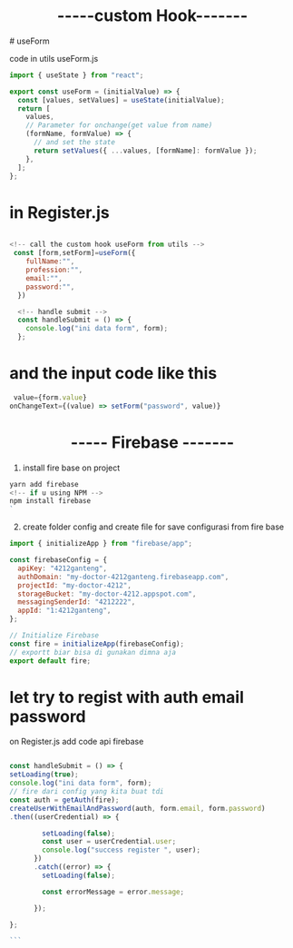 
<h1 align="center">
-----custom Hook-------
</h1>
# useForm

code in utils useForm.js

```javascript
import { useState } from "react";

export const useForm = (initialValue) => {
  const [values, setValues] = useState(initialValue);
  return [
    values,
    // Parameter for onchange(get value from name)
    (formName, formValue) => {
      // and set the state
      return setValues({ ...values, [formName]: formValue });
    },
  ];
};
```

# in Register.js

```javascript

<!-- call the custom hook useForm from utils -->
 const [form,setForm]=useForm({
    fullName:"",
    profession:"",
    email:"",
    password:"",
  })

  <!-- handle submit -->
  const handleSubmit = () => {
    console.log("ini data form", form);
  };
```

# and the input code like this

```javascript
 value={form.value}
onChangeText={(value) => setForm("password", value)}

```

<h1 align="center">
----- Firebase -------
</h1>

1. install fire base on project

```javascript
yarn add firebase
<!-- if u using NPM -->
npm install firebase
`
```

2. create folder config and create file for save configurasi from fire base

```javascript
import { initializeApp } from "firebase/app";

const firebaseConfig = {
  apiKey: "4212ganteng",
  authDomain: "my-doctor-4212ganteng.firebaseapp.com",
  projectId: "my-doctor-4212",
  storageBucket: "my-doctor-4212.appspot.com",
  messagingSenderId: "4212222",
  appId: "1:4212ganteng",
};

// Initialize Firebase
const fire = initializeApp(firebaseConfig);
// exportt biar bisa di gunakan dimna aja
export default fire;
```

# let try to regist with auth email password

on Register.js add code api firebase

````javascript

const handleSubmit = () => {
setLoading(true);
console.log("ini data form", form);
// fire dari config yang kita buat tdi
const auth = getAuth(fire);
createUserWithEmailAndPassword(auth, form.email, form.password)
.then((userCredential) => {

        setLoading(false);
        const user = userCredential.user;
        console.log("success register ", user);
      })
      .catch((error) => {
        setLoading(false);

        const errorMessage = error.message;

      });

};

```
````
